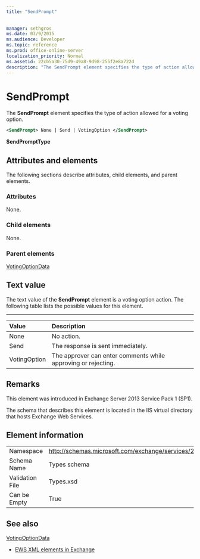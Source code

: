 ```yaml
---
title: "SendPrompt"
 
 
manager: sethgros
ms.date: 03/9/2015
ms.audience: Developer
ms.topic: reference
ms.prod: office-online-server
localization_priority: Normal
ms.assetid: 22cb5a30-75d9-49a8-9d98-255f2e8a722d
description: "The SendPrompt element specifies the type of action allowed for a voting option."
---
```


# SendPrompt

The **SendPrompt** element specifies the type of action allowed for a voting option. 
  
```XML
<SendPrompt> None | Send | VotingOption </SendPrompt>
```

 **SendPromptType**
## Attributes and elements

The following sections describe attributes, child elements, and parent elements.
  
### Attributes

None.
  
### Child elements

None.
  
### Parent elements

[VotingOptionData](votingoptiondata.md)
  
## Text value

The text value of the **SendPrompt** element is a voting option action. The following table lists the possible values for this element. 
  
****

|**Value**|**Description**|
|:-----|:-----|
|None  <br/> |No action.  <br/> |
|Send  <br/> |The response is sent immediately.  <br/> |
|VotingOption  <br/> |The approver can enter comments while approving or rejecting.  <br/> |
   
## Remarks

This element was introduced in Exchange Server 2013 Service Pack 1 (SP1).
  
The schema that describes this element is located in the IIS virtual directory that hosts Exchange Web Services.
  
## Element information

|||
|:-----|:-----|
|Namespace  <br/> |http://schemas.microsoft.com/exchange/services/2006/types  <br/> |
|Schema Name  <br/> |Types schema  <br/> |
|Validation File  <br/> |Types.xsd  <br/> |
|Can be Empty  <br/> |True  <br/> |
   
## See also



[VotingOptionData](votingoptiondata.md)


- [EWS XML elements in Exchange](ews-xml-elements-in-exchange.md)

